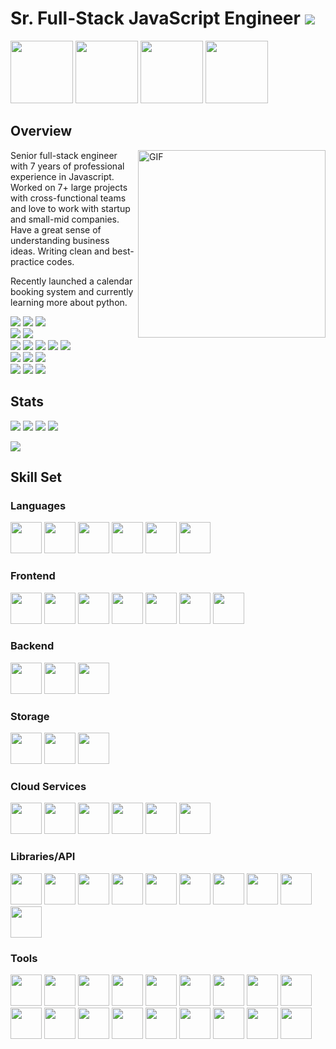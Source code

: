 # Sr. Full-Stack JavaScript Engineer ![](https://img.shields.io/badge/Open_to_work-green?style=for-the-badge)

<div>
<img src="https://simpleicons.org/icons/react.svg" width="100"/>
<img src="https://simpleicons.org/icons/nodedotjs.svg" width="100"/>
<img src="https://simpleicons.org/icons/amazonaws.svg" width="100"/>
<img src="https://simpleicons.org/icons/vuedotjs.svg" width="100"/>
</div>

## Overview

<img align="right" alt="GIF" src="https://camo.githubusercontent.com/992babdffd8c74a1502de375fbdf7e4d54773242/68747470733a2f2f6d656469612e67697068792e636f6d2f6d656469612f53576f536b4e36447854737a71494b4571762f67697068792e676966" width="300" />

Senior full-stack engineer with 7 years of professional experience in Javascript. Worked on 7+ large projects with cross-functional teams and love to work with startup and small-mid companies. Have a great sense of understanding business ideas. Writing clean and best-practice codes.

Recently launched a calendar booking system and currently learning more about python.

<div>
<img src="https://img.shields.io/badge/JavaScript-green" />
<img src="https://img.shields.io/badge/TypeScript-blue" />
<img src="https://img.shields.io/badge/Python-blue" />
</div>

<div>
<img src="https://img.shields.io/badge/React-green" />
<img src="https://img.shields.io/badge/Vue-blue" />
</div>

<div>
<img src="https://img.shields.io/badge/Node-green" />
<img src="https://img.shields.io/badge/Express-green" />
<img src="https://img.shields.io/badge/Sails-green" />
<img src="https://img.shields.io/badge/Nest-blue" />
<img src="https://img.shields.io/badge/Django-grey" />
</div>

<div>
<img src="https://img.shields.io/badge/MongoDB-green" />
<img src="https://img.shields.io/badge/PostgreSQL-green" />
<img src="https://img.shields.io/badge/MySQL-green" />
</div>

<div>
<img src="https://img.shields.io/badge/AWS-green" />
<img src="https://img.shields.io/badge/GCP-blue" />
<img src="https://img.shields.io/badge/Azure-grey" />
</div>

## Stats

![](https://img.shields.io/badge/total_starts_earned-67-green?style=for-the-badge)
![](https://img.shields.io/badge/total_commits_/_2022-1.1k-green?style=for-the-badge)
![](https://img.shields.io/badge/total_prs-210-green?style=for-the-badge)
![](https://img.shields.io/badge/total_issues-67-green?style=for-the-badge)

![](https://github-readme-stats.vercel.app/api/top-langs/?username=smartdev0322&layout=compact&theme=gotham&count_private=true")

## Skill Set

### Languages

<div>
  <img src="https://cdn.jsdelivr.net/gh/devicons/devicon/icons/javascript/javascript-original.svg" width="50"/>
  <img src="https://cdn.jsdelivr.net/gh/devicons/devicon/icons/typescript/typescript-original.svg" width="50"/>
  <img src="https://cdn.jsdelivr.net/gh/devicons/devicon/icons/html5/html5-original.svg" width="50"/>
  <img src="https://cdn.jsdelivr.net/gh/devicons/devicon/icons/css3/css3-original.svg" width="50"/>
  <img src="https://cdn.jsdelivr.net/gh/devicons/devicon/icons/sass/sass-original.svg" width="50"/>
  <img src="https://cdn.jsdelivr.net/gh/devicons/devicon/icons/python/python-original.svg" width="50"/>
</div>

### Frontend

<div>
  <img src="https://cdn.jsdelivr.net/gh/devicons/devicon/icons/react/react-original.svg" width="50"/>
  <img src="https://cdn.jsdelivr.net/gh/devicons/devicon/icons/redux/redux-original.svg" width="50"/>
  <img src="https://cdn.jsdelivr.net/gh/devicons/devicon/icons/nextjs/nextjs-original.svg" width="50"/>
  <img src="https://cdn.jsdelivr.net/gh/devicons/devicon/icons/svelte/svelte-original.svg" width="50"/>
  <img src="https://cdn.jsdelivr.net/gh/devicons/devicon/icons/vuejs/vuejs-original.svg" width="50"/>
  <img src="https://cdn.jsdelivr.net/gh/devicons/devicon/icons/vuetify/vuetify-original.svg" width="50"/>
  <img src="https://cdn.jsdelivr.net/gh/devicons/devicon/icons/nuxtjs/nuxtjs-original.svg" width="50"/>
</div>

### Backend

<div>
  <img src="https://cdn.jsdelivr.net/gh/devicons/devicon/icons/nodejs/nodejs-original.svg" width="50"/>
  <img src="https://cdn.jsdelivr.net/gh/devicons/devicon/icons/express/express-original.svg" width="50"/>
  <img src="https://cdn.jsdelivr.net/gh/devicons/devicon/icons/nestjs/nestjs-plain.svg" width="50"/>
</div>

### Storage

<div>
  <img src="https://cdn.jsdelivr.net/gh/devicons/devicon/icons/mysql/mysql-original.svg" width="50"/>
  <img src="https://cdn.jsdelivr.net/gh/devicons/devicon/icons/postgresql/postgresql-original.svg" width="50"/>
  <img src="https://cdn.jsdelivr.net/gh/devicons/devicon/icons/mongodb/mongodb-original.svg" width="50"/>
</div>

### Cloud Services

<div>
  <img src="https://cdn.jsdelivr.net/gh/devicons/devicon/icons/amazonwebservices/amazonwebservices-original.svg" width="50"/>
  <img src="https://cdn.jsdelivr.net/gh/devicons/devicon/icons/googlecloud/googlecloud-original.svg" width="50"/>
  <img src="https://cdn.jsdelivr.net/gh/devicons/devicon/icons/azure/azure-original.svg" width="50"/>
  <img src="https://cdn.jsdelivr.net/gh/devicons/devicon/icons/firebase/firebase-plain.svg" width="50"/>
  <img src="https://cdn.jsdelivr.net/gh/devicons/devicon/icons/digitalocean/digitalocean-original.svg" width="50"/>
  <img src="https://cdn.jsdelivr.net/gh/devicons/devicon/icons/heroku/heroku-original.svg" width="50"/>
</div>

### Libraries/API

<div>
  <img src="https://cdn.jsdelivr.net/gh/devicons/devicon/icons/graphql/graphql-plain.svg" width="50"/>
  <img src="https://cdn.jsdelivr.net/gh/devicons/devicon/icons/jquery/jquery-original.svg" width="50"/>
  <img src="https://cdn.jsdelivr.net/gh/devicons/devicon/icons/bootstrap/bootstrap-original.svg" width="50"/>
  <img src="https://cdn.jsdelivr.net/gh/devicons/devicon/icons/materialui/materialui-original.svg" width="50"/>
  <img src="https://cdn.jsdelivr.net/gh/devicons/devicon/icons/tailwindcss/tailwindcss-plain.svg" width="50"/>
  <img src="https://cdn.jsdelivr.net/gh/devicons/devicon/icons/mocha/mocha-plain.svg" width="50"/>
  <img src="https://cdn.jsdelivr.net/gh/devicons/devicon/icons/jest/jest-plain.svg" width="50"/>
  <img src="https://cdn.jsdelivr.net/gh/devicons/devicon/icons/d3js/d3js-original.svg" width="50"/>
  <img src="https://cdn.jsdelivr.net/gh/devicons/devicon/icons/sequelize/sequelize-original.svg" width="50"/>
  <img src="https://cdn.jsdelivr.net/gh/devicons/devicon/icons/socketio/socketio-original.svg" width="50"/>
</div>

### Tools

<div>
  <img src="https://cdn.jsdelivr.net/gh/devicons/devicon/icons/docker/docker-original.svg" width="50"/>
  <img src="https://cdn.jsdelivr.net/gh/devicons/devicon/icons/terraform/terraform-original.svg" width="50"/>
  <img src="https://cdn.jsdelivr.net/gh/devicons/devicon/icons/jenkins/jenkins-line.svg" width="50"/>
  <img src="https://cdn.jsdelivr.net/gh/devicons/devicon/icons/kubernetes/kubernetes-plain.svg" width="50"/>
  <img src="https://cdn.jsdelivr.net/gh/devicons/devicon/icons/git/git-original.svg" width="50"/>
  <img src="https://cdn.jsdelivr.net/gh/devicons/devicon/icons/github/github-original.svg" width="50"/>
  <img src="https://cdn.jsdelivr.net/gh/devicons/devicon/icons/bitbucket/bitbucket-original.svg" width="50"/>
  <img src="https://cdn.jsdelivr.net/gh/devicons/devicon/icons/eslint/eslint-original.svg" width="50"/>  
  <img src="https://cdn.jsdelivr.net/gh/devicons/devicon/icons/slack/slack-original.svg" width="50"/>
  <img src="https://cdn.jsdelivr.net/gh/devicons/devicon/icons/sketch/sketch-original.svg" width="50"/>
  <img src="https://cdn.jsdelivr.net/gh/devicons/devicon/icons/storybook/storybook-original.svg" width="50"/>
  <img src="https://cdn.jsdelivr.net/gh/devicons/devicon/icons/vscode/vscode-original.svg" width="50"/>
  <img src="https://cdn.jsdelivr.net/gh/devicons/devicon/icons/xd/xd-plain.svg" width="50"/>
  <img src="https://cdn.jsdelivr.net/gh/devicons/devicon/icons/trello/trello-plain.svg" width="50"/>
  <img src="https://cdn.jsdelivr.net/gh/devicons/devicon/icons/jira/jira-original.svg" width="50"/>
  <img src="https://cdn.jsdelivr.net/gh/devicons/devicon/icons/bitbucket/bitbucket-original.svg" width="50"/>
  <img src="https://cdn.jsdelivr.net/gh/devicons/devicon/icons/apache/apache-original-wordmark.svg" width="50"/>
  <img src="https://cdn.jsdelivr.net/gh/devicons/devicon/icons/nginx/nginx-original.svg" width="50"/>
</div>
